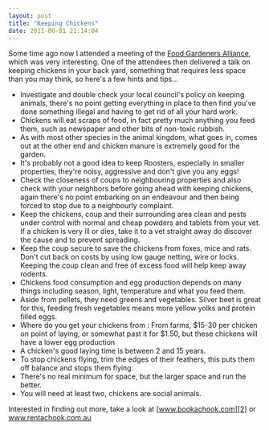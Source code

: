 ```yaml
---
layout: post
title: "Keeping Chickens"
date: 2011-06-01 21:14:04
---
```


Some time ago now I attended a meeting of the [Food Gardeners Alliance][1], which was very interesting. One of the attendees then delivered a talk on keeping chickens in your back yard, something that requires less space than you may think, so here's a few hints and tips...

 [1]: http://www.fga.org.au

*   Investigate and double check your local council's policy on <span class="blsp-spelling-corrected" id="SPELLING_ERROR_2">keeping</span> animals, there's no point getting everything in place to then find you've done something illegal and having to get rid of all your hard work.
*   Chickens will eat scraps of food, in fact pretty much anything you feed them, such as newspaper and other bits of non-toxic rubbish.
*   As with most other species in the animal <span class="blsp-spelling-corrected" id="SPELLING_ERROR_3">kingdom</span>, what goes in, comes out at the other end and chicken manure is extremely good for the garden.
*   It's probably not a good idea to keep Roosters, especially in smaller properties, they're noisy, <span class="blsp-spelling-corrected" id="SPELLING_ERROR_4">aggressive</span> and don't give you any eggs!
*   Check the closeness of coups to neighbouring properties and also <span class="blsp-spelling-corrected" id="SPELLING_ERROR_5">check</span> with your neighbors before going ahead with keeping chickens, again there's no point embarking on an <span class="blsp-spelling-corrected" id="SPELLING_ERROR_6">endeavour</span> and then being forced to stop due to a neighbourly complaint.
*   Keep the chickens, coup and their surrounding area clean and pests under control with normal and cheap powders and tablets from your vet. If a chicken is very ill or dies, take it to a vet straight away do discover the cause and to prevent spreading.
*   Keep the coup secure to save the chickens from foxes, mice and rats. Don't cut back on costs by using low <span class="blsp-spelling-corrected" id="SPELLING_ERROR_7">gauge</span> netting, wire or locks. Keeping the coup clean and free of excess food will help keep away rodents.
*   Chickens food consumption and egg production depends on many things including season, light, temperature and what you feed them.
*   Aside from pellets, they need greens and vegetables. Silver beet is great for this, feeding fresh vegetables means more yellow yolks and <span class="blsp-spelling-corrected" id="SPELLING_ERROR_8">protein filled</span> eggs.
*   Where do you get your chickens from : From farms, $15-30 per chicken on point of laying, or somewhat past it for $1.50, but these chickens will have a lower egg production
*   A chicken's good laying time is between 2 and 15 years.
*   To stop chickens flying, trim the edges of their feathers, this puts them off balance and stops them flying.
*   There's no real minimum for space, but the larger space and run the better.
*   You will need at least two, chickens are social animals.

Interested in finding out more, take a look at [www.bookachook.com][2] or <a href="http://www.rentachook.com.au" target="_blank">www.rentachook.com.au</a>

 [2]: http://www.bookachook.com